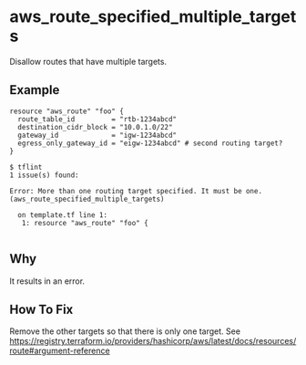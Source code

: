 # aws_route_specified_multiple_targets

Disallow routes that have multiple targets.

## Example

```hcl
resource "aws_route" "foo" {
  route_table_id         = "rtb-1234abcd"
  destination_cidr_block = "10.0.1.0/22"
  gateway_id             = "igw-1234abcd"
  egress_only_gateway_id = "eigw-1234abcd" # second routing target?
}
```

```
$ tflint
1 issue(s) found:

Error: More than one routing target specified. It must be one. (aws_route_specified_multiple_targets)

  on template.tf line 1:
   1: resource "aws_route" "foo" {
 
```

## Why

It results in an error.

## How To Fix

Remove the other targets so that there is only one target. See https://registry.terraform.io/providers/hashicorp/aws/latest/docs/resources/route#argument-reference
